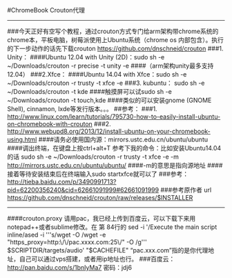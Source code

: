 
#ChromeBook Crouton代理
****
###今天正好有空写个教程，通过crouton方式专门给arm架构带chrome系统的chrome本，平板电脑，树莓派使用上Ubuntu系统（chrome os 内部包含）。执行的下一步动作的话先下载crouton https://github.com/dnschneid/crouton
###1. Unity：
####Ubuntu 12.04 with Unity (2D)：sudo sh -e ~/Downloads/crouton -r precise -t unity -e
####（arm架构unity最多支持12.04）
###2.Xfce：
####Ubuntu 14.04 with Xfce：sudo sh -e ~/Downloads/crouton -r trusty -t xfce -e
###3. kubuntu： sudo sh -e ~/Downloads/crouton -t kde 
####触摸屏可以试sudo sh -e ~/Downloads/crouton -t touch,kde
####类似的可以安装gnome (GNOME Shell), cinnamon, lxde等发行版本。。。
##参考：
###1. http://www.linux.com/learn/tutorials/795730-how-to-easily-install-ubuntu-on-chromebook-with-crouton
###2. http://www.webupd8.org/2013/12/install-ubuntu-on-your-chromebook-using.html
####请务必使用国内源：mirrors.ustc.edu.cn/ubuntu/ubuntu
####调出终端，在键盘上按ctrl+alt+T 参考下我的命令：比如安装Ubuntu14.04的话 sudo sh -e ~/Downloads/crouton -r trusty -t xfce -e -m http://mirrors.ustc.edu.cn/ubuntu/ubuntu/
####-m的意思是指向源地址
####接着等待安装结束后在终端输入sudo startxfce就可以了
###参考：http://tieba.baidu.com/p/3490991713?pid=62200356240&cid=62661091999#62661091999
###参考原作者 url https://github.com/dnschneid/crouton/raw/releases/$INSTALLER
***
####crouton.proxy 请用pac，我已经上传到百度云，可以下载下来用notepad++或者sublime修改。在 第 84行的 sed -i '/Execute the main script inline/ased -i '\''s/wget -O /wget -e "https_proxy=http:\\/\\/pac.xxxx.com:25\\/" -O /g'\'' $SCRIPTDIR/targets/audio' "$CACHEFILE" “pac.xxx.com”指的是你代理地址，自己可以通过vps搭建，或者用ip地址也行。
###百度云：http://pan.baidu.com/s/1bnIyMa7 密码：jdj6
